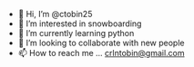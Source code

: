 - 👋 Hi, I’m @ctobin25
- 👀 I’m interested in snowboarding
- 🌱 I’m currently learning python
- 💞️ I’m looking to collaborate with new people
- 📫 How to reach me ... crlntobin@gmail.com

<!---
ctobin25/ctobin25 is a ✨ special ✨ repository because its `README.md` (this file) appears on your GitHub profile.
You can click the Preview link to take a look at your changes.
--->
